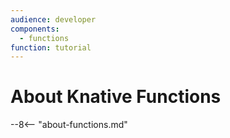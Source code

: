 ```yaml
---
audience: developer
components:
  - functions
function: tutorial
---
```


# About Knative Functions

--8<-- "about-functions.md"
